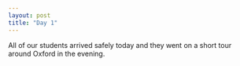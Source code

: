 ```yaml
---
layout: post
title: "Day 1"
---
```


All of our students arrived safely today and they went on a short tour around Oxford in the evening.


